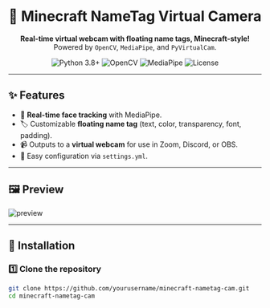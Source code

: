 <h1 align="center">🎥 Minecraft NameTag Virtual Camera</h1>
<p align="center">
  <strong>Real-time virtual webcam with floating name tags, Minecraft-style!</strong><br>
  Powered by <code>OpenCV</code>, <code>MediaPipe</code>, and <code>PyVirtualCam</code>.
</p>

<p align="center">
  <img src="https://img.shields.io/badge/Python-3.8+-blue?logo=python" alt="Python 3.8+">
  <img src="https://img.shields.io/badge/OpenCV-4.x-green?logo=opencv" alt="OpenCV">
  <img src="https://img.shields.io/badge/MediaPipe-FaceMesh-orange?logo=google" alt="MediaPipe">
  <img src="https://img.shields.io/github/license/yourusername/yourrepo" alt="License">
</p>

---

## ✨ Features
- 🎯 **Real-time face tracking** with MediaPipe.
- 🏷️ Customizable **floating name tag** (text, color, transparency, font, padding).
- 📹 Outputs to a **virtual webcam** for use in Zoom, Discord, or OBS.
- 🔧 Easy configuration via `settings.yml`.

---

## 🖼 Preview
![preview](https://via.placeholder.com/800x400?text=Demo+Screenshot)

---

## 🚀 Installation

### 1️⃣ Clone the repository
```bash
git clone https://github.com/yourusername/minecraft-nametag-cam.git
cd minecraft-nametag-cam
